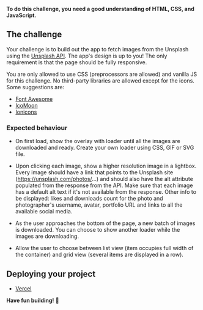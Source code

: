 **To do this challenge, you need a good understanding of HTML, CSS, and JavaScript.**

## The challenge

Your challenge is to build out the app to fetch images from the Unsplash using the [Unsplash API](https://unsplash.com/documentation). The app's design is up to you! The only requirement is that the page should be fully responsive.

You are only allowed to use CSS (preprocessors are allowed) and vanilla JS for this challenge. No third-party libraries are allowed except for the icons. Some suggestions are:

- [Font Awesome](https://fontawesome.com)
- [IcoMoon](https://icomoon.io)
- [Ionicons](https://ionicons.com)

### Expected behaviour

- On first load, show the overlay with loader until all the images are downloaded and ready. Create your own loader using CSS, GIF or SVG file.
- Upon clicking each image, show a higher resolution image in a lightbox. 
Every image should have a link that points to the Unsplash site (https://unsplash.com/photos/...) and should also have the alt attribute populated from the response from the API. Make sure that each image has a default alt text if it's not available from the response. 
Other info to be displayed: likes and downloads count for the photo and photographer's username, avatar, portfolio URL and links to all the available social media.

- As the user approaches the bottom of the page, a new batch of images is downloaded. You can choose to show another loader while the images are downloading.
- Allow the user to choose between list view (item occupies full width of the container) and grid view (several items are displayed in a row).

## Deploying your project

- [Vercel](https://vercel.com/)

**Have fun building!** 🚀
